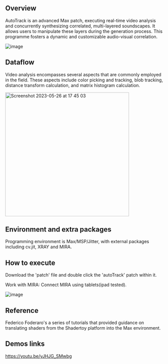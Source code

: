 
## Overview
AutoTrack is an advanced Max patch, executing real-time video analysis and concurrently synthesizing correlated, multi-layered soundscapes. 
It allows users to manipulate these layers during the generation process. This programme fosters a dynamic and customizable audio-visual correlation.

![image](https://github.com/cheapcrapcommunity/autoTrack/assets/76624368/ed352ab5-c06f-48de-90aa-13e77bec0045)



## Dataflow
Video analysis encompasses several aspects that are commonly employed in the field. These aspects include color picking and tracking, blob tracking, distance transform calculation, and matrix histogram calculation.

<img width="392" alt="Screenshot 2023-05-26 at 17 45 03" src="https://github.com/cheapcrapcommunity/autoTrack/assets/76624368/2a112525-f546-4677-b5ba-ee50bbe37d99">

## Environment and extra packages
Programming environment is Max/MSP/Jitter, with external packages including cv.jit, XRAY and MIRA.

## How to execute
Download the 'patch' file and double click the 'autoTrack' patch within it.

Work with MIRA: Connect MIRA using tablets(ipad tested).

![image](https://github.com/cheapcrapcommunity/autoTrack/assets/76624368/4716c0b1-c3ce-4c0c-ba37-fc29ccb32c9e)


## Reference
Federico Foderaro's a series of tutorials that provided guidance on translating shaders from the Shadertoy platform into the Max environment.

## Demos links
https://youtu.be/yJHJG_SMwbg



